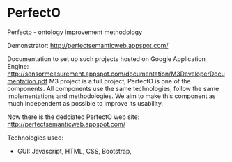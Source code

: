 # PerfectO
Perfecto - ontology improvement methodology


Demonstrator: http://perfectsemanticweb.appspot.com/


Documentation to set up such projects hosted on Google Application Engine:
http://sensormeasurement.appspot.com/documentation/M3DeveloperDocumentation.pdf
M3 project is a full project, PerfectO is one of the components.
All components use the same technologies, follow the same implementations and methodologies.
We aim to make this component as much independent as possible to improve its usability.

Now there is the dedciated PerfectO web site: http://perfectsemanticweb.appspot.com/


Technologies used: 
- GUI: Javascript, HTML, CSS, Bootstrap, 
